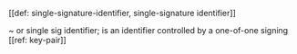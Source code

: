 [[def: single-signature-identifier, single-signature identifier]]

~ or single sig identifier; is an identifier controlled by a one-of-one signing [[ref: key-pair]]
